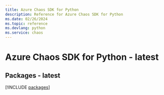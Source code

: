 ```yaml
---
title: Azure Chaos SDK for Python
description: Reference for Azure Chaos SDK for Python
ms.date: 02/26/2024
ms.topic: reference
ms.devlang: python
ms.service: chaos
---
```

# Azure Chaos SDK for Python - latest
## Packages - latest
[!INCLUDE [packages](chaos-index.md)]
